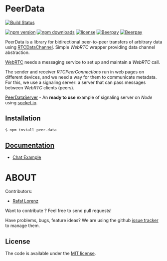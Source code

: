 # PeerData
[![Build Status](https://travis-ci.org/vardius/peer-data.svg?branch=master)](https://travis-ci.org/Vardius/peer-data)
<!--[![codecov](https://codecov.io/gh/vardius/peer-data/branch/master/graph/badge.svg)](https://codecov.io/gh/vardius/peer-data)-->
[![npm version](https://img.shields.io/npm/v/peer-data.svg)](https://www.npmjs.com/package/peer-data)
[![npm downloads](https://img.shields.io/npm/dm/peer-data.svg)](https://www.npmjs.com/package/peer-data)
[![license](https://img.shields.io/github/license/mashape/apistatus.svg)](LICENSE)
[![Beerpay](https://beerpay.io/vardius/peer-data/badge.svg?style=beer-square)](https://beerpay.io/vardius/peer-data)  [![Beerpay](https://beerpay.io/vardius/peer-data/make-wish.svg?style=flat-square)](https://beerpay.io/vardius/peer-data?focus=wish)

PeerData is a library for bidirectional peer-to-peer transfers of arbitrary data using [RTCDataChannel](https://developer.mozilla.org/pl/docs/Web/API/RTCDataChannel). Simple *WebRTC* wrapper providing data channel abstraction.

[WebRTC](https://webrtc.org/) needs a messaging service to set up and maintain a *WebRTC* call.

The sender and receiver *RTCPeerConnections* run in web pages on different devices, and we need a way for them to communicate metadata.
For this, we use a signaling server: a server that can pass messages between *WebRTC* clients (peers).

[PeerDataServer](https://github.com/Vardius/peer-data-server) - An **ready to use** example of signaling server on *Node* using [socket.io](http://socket.io/).

## Installation
```bash
$ npm install peer-data
```

## [Documentation](https://github.com/vardius/peer-data/wiki)

- [Chat Example](https://github.com/vardius/webrtc-chat)

ABOUT
==================================================
Contributors:

* [Rafał Lorenz](http://rafallorenz.com)

Want to contribute ? Feel free to send pull requests!

Have problems, bugs, feature ideas?
We are using the github [issue tracker](https://github.com/vardius/peer-data/issues) to manage them.

## License

The code is available under the [MIT license](LICENSE).
